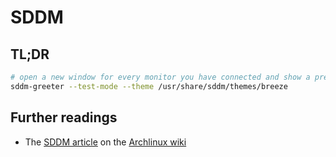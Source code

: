 # SDDM

## TL;DR

```sh
# open a new window for every monitor you have connected and show a preview of the theme
sddm-greeter --test-mode --theme /usr/share/sddm/themes/breeze
```

## Further readings

- The [SDDM article] on the [Archlinux wiki]

[archlinux wiki]: https://wiki.archlinux.org

[sddm article]: https://wiki.archlinux.org/index.php/SDDM
